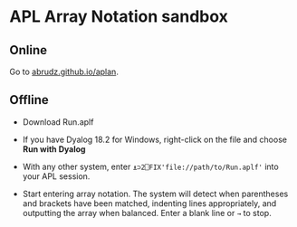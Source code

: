 # APL Array Notation sandbox

## Online

Go to [abrudz.github.io/aplan](https://abrudz.github.io/aplan).

## Offline

* Download Run.aplf

* If you have Dyalog 18.2 for Windows, right-click on the file and choose **Run with Dyalog**

* With any other system, enter `⍎⊃2⎕FIX'file://path/to/Run.aplf'` into your APL session.

* Start entering array notation. The system will detect when parentheses and brackets have been matched, indenting lines appropriately, and outputting the array when balanced. Enter a blank line or `→` to stop.
